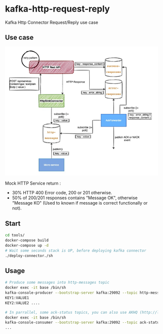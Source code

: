 # kafka-http-request-reply
Kafka Http Connector Request/Reply use case

## Use case

<img src="./docs/workflow5.jpg">

Mock HTTP Service return :
- 30% HTTP 400 Error code, 200 or 201 otherwise.
- 50% of 200/201 responses contains "Message OK", otherwise "Message KO" (Used to known if message is correct functionally or not).

## Start

``` bash
cd tools/
docker-compose build
docker-compose up -d
# Wait some seconds stack is UP, before deploying kafka connector
./deploy-connector./sh
```

## Usage

``` bash
# Produce some messages into http-messages topic
docker exec -it base /bin/sh
kafka-console-producer --bootstrap-server kafka:29092 --topic http-messages --property key.separator=: --property parse.key=true
KEY1:VALUE1
KEY2:VALUE2 ....
```

``` bash
# In parrallel, some ack-status topics, you can also use AKHQ (http://localhost:8082) to display topics
docker exec -it base /bin/sh
kafka-console-consumer --bootstrap-server kafka:29092 --topic ack-status --from-beginning
...
```

